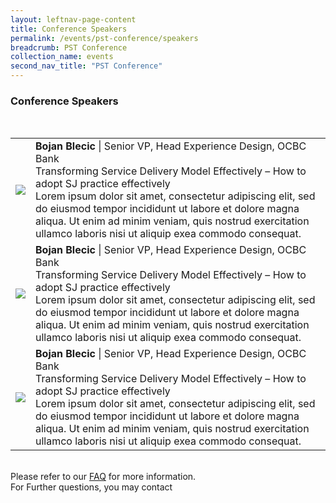 ```yaml
---
layout: leftnav-page-content
title: Conference Speakers
permalink: /events/pst-conference/speakers
breadcrumb: PST Conference
collection_name: events
second_nav_title: "PST Conference"
---
```


### Conference Speakers

<br>
<!-- Speakers --> 
<table>
  <tr>
    <td>
      <a href="/events/learning-journeys/event-details/event-a"> <img src="/images/learning-journey-1.png" /> </a>
    </td>
    <td>
      <b>Bojan Blecic</b> | Senior VP, Head Experience Design, OCBC Bank <br>
    Transforming Service Delivery Model Effectively – How to adopt SJ practice effectively <br>
    Lorem ipsum dolor sit amet, consectetur adipiscing elit, sed do eiusmod tempor incididunt ut 
    labore et dolore magna aliqua. Ut enim ad minim veniam, quis nostrud exercitation ullamco laboris 
    nisi ut aliquip exea commodo consequat.
    <br>
    </td>
  </tr>
  <tr>
    <td>
      <img src="/images/learning-journey-2.png" />
    </td>
    <td>
     <b>Bojan Blecic</b> | Senior VP, Head Experience Design, OCBC Bank <br>
    Transforming Service Delivery Model Effectively – How to adopt SJ practice effectively <br>
    Lorem ipsum dolor sit amet, consectetur adipiscing elit, sed do eiusmod tempor incididunt ut 
    labore et dolore magna aliqua. Ut enim ad minim veniam, quis nostrud exercitation ullamco laboris 
    nisi ut aliquip exea commodo consequat.
    <br>
    </td>
  </tr>
  <tr>
    <td>
      <img src="/images/learning-journey-3.png" />
    </td>
    <td>
      <b>Bojan Blecic</b> | Senior VP, Head Experience Design, OCBC Bank <br>
    Transforming Service Delivery Model Effectively – How to adopt SJ practice effectively <br>
    Lorem ipsum dolor sit amet, consectetur adipiscing elit, sed do eiusmod tempor incididunt ut 
    labore et dolore magna aliqua. Ut enim ad minim veniam, quis nostrud exercitation ullamco laboris 
    nisi ut aliquip exea commodo consequat.
    <br>
    </td>
  </tr>
</table>


<br> 
Please refer to our <a href="url">FAQ</a> for more information. <br>
For Further questions, you may contact <XXX@tech.gov.sg> <br>
